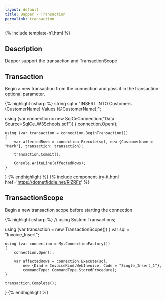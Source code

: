 ```yaml
---
layout: default
title: Dapper - Transaction
permalink: transaction
---
```


{% include template-h1.html %}

## Description
Dapper support the transaction and TransactionScope

## Transaction

Begin a new transaction from the connection and pass it in the transaction optional parameter.

{% highlight csharp %}
string sql = "INSERT INTO Customers (CustomerName) Values (@CustomerName);";

using (var connection = new SqlCeConnection("Data Source=SqlCe_W3Schools.sdf"))
{
	connection.Open();
	
	using (var transaction = connection.BeginTransaction())
	{
		var affectedRows = connection.Execute(sql, new {CustomerName = "Mark"}, transaction: transaction);
		
		transaction.Commit();
		
		Console.WriteLine(affectedRows);
	}
}
{% endhighlight %}
{% include component-try-it.html href='https://dotnetfiddle.net/RlZRFz' %}

## TransactionScope

Begin a new transaction scope before starting the connection

{% highlight csharp %}
// using System.Transactions;

using (var transaction = new TransactionScope())
{
	var sql = "Invoice_Insert";

	using (var connection = My.ConnectionFactory())
	{
		connection.Open();

		var affectedRows = connection.Execute(sql,
			new {Kind = InvoiceKind.WebInvoice, Code = "Single_Insert_1"},
			commandType: CommandType.StoredProcedure);
	}

	transaction.Complete();
}
{% endhighlight %}

